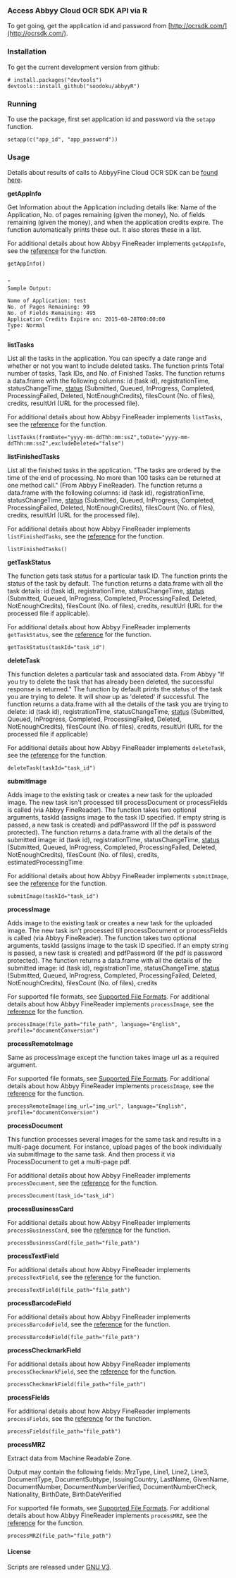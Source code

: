 ### Access Abbyy Cloud OCR SDK API via R

To get going, get the application id and password from [http://ocrsdk.com/](http://ocrsdk.com/).

### Installation

To get the current development version from github:

```{r}
# install.packages("devtools")
devtools::install_github("soodoku/abbyyR")

```

### Running
To use the package, first set application id and password via the `setapp` function.

```{r}
setapp(c("app_id", "app_password"))
```

### Usage

Details about results of calls to AbbyyFine Cloud OCR SDK can be [found here](http://ocrsdk.com/documentation/specifications/status-codes/).

**getAppInfo**

Get Information about the Application including details like: Name of the Application, No. of pages remaining (given the money), No. of fields remaining (given the money), and when the application credits expire. The function automatically prints these out. It also stores these in a list.

For additional details about how Abbyy FineReader implements `getAppInfo`, see the [reference](http://ocrsdk.com/documentation/apireference/getApplicationInfo/) for the function.

```{r}
getAppInfo()

 
"
Sample Output:

Name of Application: test
No. of Pages Remaining: 99
No. of Fields Remaining: 495
Application Credits Expire on: 2015-08-28T00:00:00
Type: Normal
"

```

**listTasks**

List all the tasks in the application. You can specify a date range and whether or not you want to include deleted tasks. The function prints Total number of tasks, Task IDs, and No. of Finished Tasks. The function returns a data.frame with the following columns: id (task id), registrationTime, statusChangeTime, [status](http://ocrsdk.com/documentation/specifications/task-statuses/) (Submitted, Queued, InProgress, Completed, ProcessingFailed, Deleted, NotEnoughCredits), filesCount (No. of files), credits, resultUrl (URL for the processed file). 

For additional details about how Abbyy FineReader implements `listTasks`, see the [reference](http://ocrsdk.com/documentation/apireference/listTasks/) for the function.

```{r}
listTasks(fromDate="yyyy-mm-ddThh:mm:ssZ",toDate="yyyy-mm-ddThh:mm:ssZ",excludeDeleted="false")
```

**listFinishedTasks**

List all the finished tasks in the application. "The tasks are ordered by the time of the end of processing. No more than 100 tasks can be returned at one method call." (From Abbyy FineReader). The function returns a data.frame with the following columns: id (task id), registrationTime, statusChangeTime, [status](http://ocrsdk.com/documentation/specifications/task-statuses/) (Submitted, Queued, InProgress, Completed, ProcessingFailed, Deleted, NotEnoughCredits), filesCount (No. of files), credits, resultUrl (URL for the processed file).

For additional details about how Abbyy FineReader implements `listFinishedTasks`, see the [reference](http://ocrsdk.com/documentation/apireference/listFinishedTasks/) for the function.

```{r}
listFinishedTasks()
```

**getTaskStatus**

The function gets task status for a particular task ID. The function prints the status of the task by default. The function returns a data.frame with all the task details: id (task id), registrationTime, statusChangeTime, [status](http://ocrsdk.com/documentation/specifications/task-statuses/) (Submitted, Queued, InProgress, Completed, ProcessingFailed, Deleted, NotEnoughCredits), filesCount (No. of files), credits, resultUrl (URL for the processed file if applicable).


For additional details about how Abbyy FineReader implements `getTaskStatus`, see the [reference](http://ocrsdk.com/documentation/apireference/getTaskStatus/) for the function.

```{r}
getTaskStatus(taskId="task_id")
```

**deleteTask**

This function deletes a particular task and associated data. From Abbyy "If you try to delete the task that has already been deleted, the successful response is returned." The function by default prints the status of the task you are trying to delete. It will show up as 'deleted' if successful. The function returns a data.frame with all the details of the task you are trying to delete: id (task id), registrationTime, statusChangeTime, [status](http://ocrsdk.com/documentation/specifications/task-statuses/) (Submitted, Queued, InProgress, Completed, ProcessingFailed, Deleted, NotEnoughCredits), filesCount (No. of files), credits, resultUrl (URL for the processed file if applicable)

For additional details about how Abbyy FineReader implements `deleteTask`, see the [reference](http://ocrsdk.com/documentation/apireference/deleteTask/) for the function.

```{r}
deleteTask(taskId="task_id")
```

**submitImage**

Adds image to the existing task or creates a new task for the uploaded image. The new task isn't processed till processDocument or processFields is called (via Abbyy FineReader). The function takes two optional arguments, taskId (assigns image to the task ID specified. If empty string is passed, a new task is created) and pdfPassword (If the pdf is password protected). The function returns a data.frame with all the details of the submitted image: id (task id), registrationTime, statusChangeTime, [status](http://ocrsdk.com/documentation/specifications/task-statuses/) (Submitted, Queued, InProgress, Completed, ProcessingFailed, Deleted, NotEnoughCredits), filesCount (No. of files), credits,  estimatedProcessingTime

For additional details about how Abbyy FineReader implements `submitImage`, see the [reference](http://ocrsdk.com/documentation/apireference/submitImage/) for the function.

```{r}
submitImage(taskId="task_id")
```

**processImage**

Adds image to the existing task or creates a new task for the uploaded image. The new task isn't processed till processDocument or processFields is called (via Abbyy FineReader). The function takes two optional arguments, taskId (assigns image to the task ID specified. If an empty string is passed, a new task is created) and pdfPassword (If the pdf is password protected). The function returns a data.frame with all the details of the submitted image: id (task id), registrationTime, statusChangeTime, [status](http://ocrsdk.com/documentation/specifications/task-statuses/) (Submitted, Queued, InProgress, Completed, ProcessingFailed, Deleted, NotEnoughCredits), filesCount (No. of files), credits

For supported file formats, see [Supported File Formats](http://ocrsdk.com/documentation/specifications/image-formats/). For additional details about how Abbyy FineReader implements `processImage`, see the [reference](http://ocrsdk.com/documentation/apireference/processImage/) for the function.

```{r}
processImage(file_path="file_path", language="English", profile="documentConversion")
```

**processRemoteImage**

Same as processImage except the function takes image url as a required argument.

For supported file formats, see [Supported File Formats](http://ocrsdk.com/documentation/specifications/image-formats/). For additional details about how Abbyy FineReader implements `processImage`, see the [reference](http://ocrsdk.com/documentation/apireference/processRemoteImage/) for the function.

```{r}
processRemoteImage(img_url="img_url", language="English", profile="documentConversion")
```

**processDocument**

This function processes several images for the same task and results in a multi-page document. For instance, upload pages of the book individually via submitImage to the same task. And then process it via ProcessDocument to get a multi-page pdf.

For additional details about how Abbyy FineReader implements `processDocument`, see the [reference](http://ocrsdk.com/documentation/apireference/processDocument/) for the function.

```{r}
processDocument(task_id="task_id")
```

**processBusinessCard**

For additional details about how Abbyy FineReader implements `processBusinessCard`, see the [reference](http://ocrsdk.com/documentation/apireference/processBusinessCard/) for the function.

```{r}
processBusinessCard(file_path="file_path")
```


**processTextField**

For additional details about how Abbyy FineReader implements `processTextField`, see the [reference](http://ocrsdk.com/documentation/apireference/processTextField/) for the function.

```{r}
processTextField(file_path="file_path")
```


**processBarcodeField**

For additional details about how Abbyy FineReader implements `processBarcodeField`, see the [reference](http://ocrsdk.com/documentation/apireference/processBarcodeField/) for the function.

```{r}
processBarcodeField(file_path="file_path")
```


**processCheckmarkField**

For additional details about how Abbyy FineReader implements `processCheckmarkField`, see the [reference](http://ocrsdk.com/documentation/apireference/processCheckmarkField/) for the function.

```{r}
processCheckmarkField(file_path="file_path")
```

**processFields**

For additional details about how Abbyy FineReader implements `processFields`, see the [reference](http://ocrsdk.com/documentation/apireference/processFields/) for the function.

```{r}
processFields(file_path="file_path")
```

**processMRZ**

Extract data from Machine Readable Zone.

Output may contain the following fields: MrzType, Line1, Line2, Line3, DocumentType, DocumentSubtype, IssuingCountry, LastName, GivenName, DocumentNumber, DocumentNumberVerified, DocumentNumberCheck, Nationality, BirthDate, BirthDateVerified

For supported file formats, see [Supported File Formats](http://ocrsdk.com/documentation/specifications/image-formats/). For additional details about how Abbyy FineReader implements `processMRZ`, see the [reference](http://ocrsdk.com/documentation/apireference/processMRZ/) for the function.

```{r}
processMRZ(file_path="file_path")
```

#### License
Scripts are released under [GNU V3](http://www.gnu.org/licenses/gpl-3.0.en.html).


